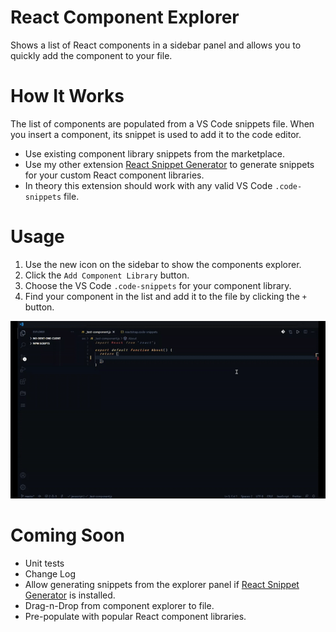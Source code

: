 # React Component Explorer

Shows a list of React components in a sidebar panel and allows you to quickly add the component to your file.

# How It Works

The list of components are populated from a VS Code snippets file. When you insert a component, its snippet is used to add it to the code editor.

* Use existing component library snippets from the marketplace.
* Use my other extension [React Snippet Generator](https://marketplace.visualstudio.com/items?itemName=ObsessiveCoder.react-snippet-generator) to generate snippets for your custom React component libraries.
* In theory this extension should work with any  valid VS Code `.code-snippets` file.

# Usage

1. Use the new icon on the sidebar to show the components explorer.
2. Click the `Add Component Library` button.
3. Choose the VS Code `.code-snippets` for your component library.
4. Find your component in the list and add it to the file by clicking the `+` button.

![Alt Text](./resources/example.gif)

# Coming Soon

* Unit tests
* Change Log
* Allow generating snippets from the explorer panel if [React Snippet Generator](https://marketplace.visualstudio.com/items?itemName=ObsessiveCoder.react-snippet-generator) is installed.
* Drag-n-Drop from component explorer to file.
* Pre-populate with popular React component libraries.